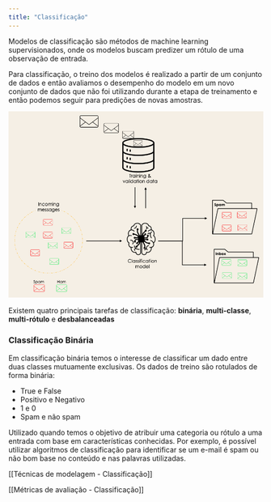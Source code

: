 ```yaml
---
title: "Classificação"
---
```

Modelos de classificação são métodos de machine learning supervisionados, onde os modelos buscam predizer um rótulo de uma observação de entrada. 

Para classificação, o treino dos modelos é realizado a partir de um conjunto de dados e então avaliamos o desempenho do modelo em um novo conjunto de dados que não foi utilizando durante a etapa de treinamento e então podemos seguir para predições de novas amostras.

![Exemplo Classificação](notes/images/example_classification.png)

Existem quatro principais tarefas de classificação: **binária**, **multi-classe**, **multi-rótulo** e **desbalanceadas**

### Classificação Binária
Em classificação binária temos o interesse de classificar um dado entre duas classes mutuamente exclusivas. Os dados de treino são rotulados de forma binária: 
- True e False
- Positivo e Negativo
- 1 e 0
- Spam e não spam


Utilizado quando temos o objetivo de atribuir uma categoria ou rótulo a uma entrada com base em características conhecidas. Por exemplo, é possível utilizar algoritmos de classificação para identificar se um e-mail é spam ou não bom base no conteúdo e nas palavras utilizadas.

[[Técnicas de modelagem - Classificação]]

[[Métricas de avaliação - Classificação]]